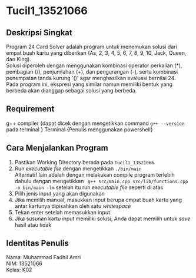 # Tucil1_13521066

## Deskripsi Singkat

Program 24 Card Solver adalah program untuk menemukan solusi dari empat buah kartu yang diberikan (As, 2, 3, 4, 5, 6, 7, 8, 9, 10, Jack, Queen, dan King). <br>
Solusi diperoleh dengan menggunakan kombinasi operator perkalian (\*), pembagian (/), penjumlahan (+), dan pengurangan (-), serta kombinasi penempatan tanda kurung '()' agar menghasilkan evaluasi bernilai 24. <br>
Pada program ini, ekspresi yang similar namun memiliki bentuk yang berbeda akan dianggap sebagai solusi yang berbeda.

## Requirement

g++ compiler {dapat dicek dengan mengetikkan command `g++ --version` pada terminal }
Terminal {Penulis menggunakan powershell}

## Cara Menjalankan Program

1. Pastikan Working Directory berada pada `Tucil1_13521066`
2. Run <i>executable file </i> dengan mengetikkan `./bin/main` <br>
   Alternatif lain adalah dengan melakukan compile program terlebih dahulu dengan mengetikkan ` g++ src/main.cpp src/lib/functions.cpp -o bin/main -lm` setelah itu run <i>executable file </i> seperti di atas
3. Pilih jenis input yang akan digunakan
4. Jika memilih manual, masukkan input berupa empat buah kartu yang antar kartunya dipisahkan oleh satu <i>whitespace</i>
5. Tekan enter setelah memasukkan input
6. Jika susunan kartu input memiliki solusi, Anda dapat memilih untuk <i> save </i> hasil atau tidak

## Identitas Penulis

Nama: Muhammad Fadhil Amri <br>
NIM: 13521066 <br>
Kelas: K02 <br>
